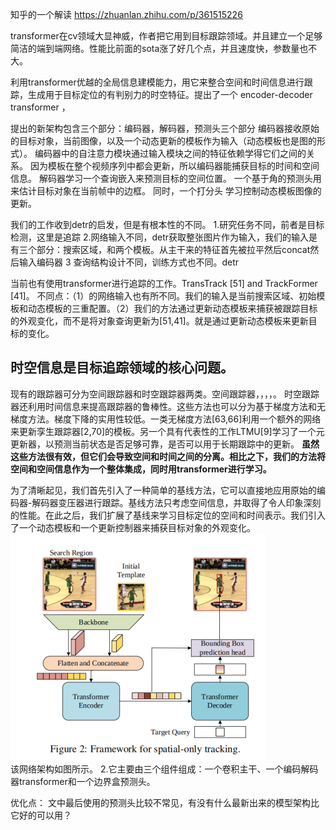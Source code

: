 知乎的一个解读
https://zhuanlan.zhihu.com/p/361515226

transformer在cv领域大显神威，作者把它用到目标跟踪领域。并且建立一个足够简洁的端到端网络。性能比前面的sota涨了好几个点，并且速度快，参数量也不大。

利用transformer优越的全局信息建模能力，用它来整合空间和时间信息进行跟踪，生成用于目标定位的有判别力的时空特征。提出了一个 encoder-decoder transformer ，

提出的新架构包含三个部分：编码器，解码器，预测头三个部分
 编码器接收原始的目标对象，当前图像，以及一个动态更新的模板作为输入（动态模板也是图的形式）。
 编码器中的自注意力模块通过输入模块之间的特征依赖学得它们之间的关系。
 因为模板在整个视频序列中都会更新，所以编码器能捕获目标的时间和空间信息。
 解码器学习一个查询嵌入来预测目标的空间位置。
 一个基于角的预测头用来估计目标对象在当前帧中的边框。
 同时，一个打分头 学习控制动态模板图像的更新。

 我们的工作收到detr的启发，但是有根本性的不同。
 1.研究任务不同，前者是目标检测，这里是追踪
 2.网络输入不同，detr获取整张图片作为输入，我们的输入是有三个部分：搜索区域，和两个模板。从主干来的特征首先被拉平然后concat然后输入编码器
 3 查询结构设计不同，训练方式也不同。detr
 
 当前也有使用transformer进行追踪的工作。TransTrack  [51] and TrackFormer  [41]。
 不同点：（1）的网络输入也有所不同。我们的输入是当前搜索区域、初始模板和动态模板的三重配置。（2）我们的方法通过更新动态模板来捕获被跟踪目标的外观变化，而不是将对象查询更新为[51,41]。就是通过更新动态模板来更新目标的变化。
 
 ## 时空信息是目标追踪领域的核心问题。 
 现有的跟踪器可分为空间跟踪器和时空跟踪器两类。空间跟踪器，，，，。
时空跟踪器还利用时间信息来提高跟踪器的鲁棒性。这些方法也可以分为基于梯度方法和无梯度方法。梯度下降的实用性较低。一类无梯度方法[63,66]利用一个额外的网络来更新孪生跟踪器[2,70]的模板。另一个具有代表性的工作LTMU[9]学习了一个元更新器，以预测当前状态是否足够可靠，是否可以用于长期跟踪中的更新。
**虽然这些方法很有效，但它们会导致空间和时间之间的分离。相比之下，我们的方法将空间和空间信息作为一个整体集成，同时用transformer进行学习。**

为了清晰起见，我们首先引入了一种简单的基线方法，它可以直接地应用原始的编码器-解码器变压器进行跟踪。基线方法只考虑空间信息，并取得了令人印象深刻的性能。在此之后，我们扩展了基线来学习目标定位的空间和时间表示。我们引入了一个动态模板和一个更新控制器来捕获目标对象的外观变化。
![](.论文阅读笔记_images/938dde05.png)  
该网络架构如图所示。 2.它主要由三个组件组成：一个卷积主干、一个编码解码器transformer和一个边界盒预测头。



优化点：
文中最后使用的预测头比较不常见，有没有什么最新出来的模型架构比它好的可以用？ 